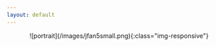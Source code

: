 ```yaml
---
layout: default
---
```


<p align="center">
	![portrait](/images/jfan5small.png){:class="img-responsive"}
</p>
